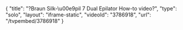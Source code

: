 {
    "title": "?Braun Silk-\u00e9pil 7 Dual Epilator How-to video?",
    "type": "solo",
    "layout": "iframe-static",
    "videoId": "3786918",
    "url": "\/tvpembed\/3786918"
}